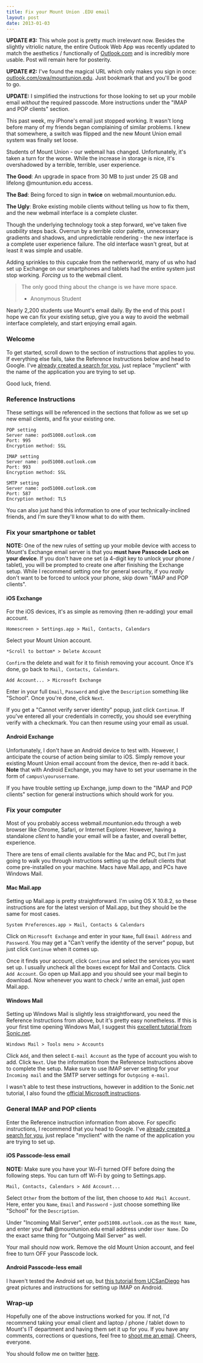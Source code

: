 ```yaml
---
title: Fix your Mount Union .EDU email
layout: post
date: 2013-01-03
---
```

**UPDATE #3:** This whole post is pretty much irrelevant now. Besides the slightly vitriolic nature, the entire Outlook Web App was recently updated to match the aesthetics / functionally of [Outlook.com](http://outlook.com) and is incredibly more usable. Post will remain here for posterity.

**UPDATE #2:** I've found the magical URL which only makes you sign in once: [outlook.com/owa/mountunion.edu](http://outlook.com/owa/mountunion.edu). Just bookmark that and you'll be good to go.

**UPDATE:** I simplified the instructions for those looking to set up your mobile email *without* the required passcode. More instructions under the "IMAP and POP clients" section.

This past week, my iPhone's email just stopped working. It wasn't long before many of my friends began complaining of similar problems. I knew that somewhere, a switch was flipped and the new Mount Union email system was finally set loose.

Students of Mount Union - our webmail has changed. Unfortunately, it's taken a turn for the worse. While the increase in storage is nice, it's overshadowed by a terrible, terrible, user experience.

**The Good**: An upgrade in space from 30 MB to just under 25 GB and lifelong @mountunion.edu access.

**The Bad**: Being forced to sign in **twice** on webmail.mountunion.edu.

**The Ugly**: Broke existing mobile clients without telling us how to fix them, and the new webmail interface is a complete cluster.

Though the underlying technology took a step forward, we've taken five *usability* steps back. Overrun by a terrible color palette, unnecessary gradients and shadows, and unpredictable rendering - the new interface is a complete user experience failure. The old interface wasn't great, but at least it was simple and usable.

Adding sprinkles to this cupcake from the netherworld, many of us who had set up Exchange on our smartphones and tablets had the entire system just stop working. *Forcing* us to the webmail client.

> The only good thing about the change is we have more space.
> - Anonymous Student

Nearly 2,200 students use Mount's email daily. By the end of this post I hope we can fix your existing setup, give you a way to avoid the webmail interface completely, and start enjoying email again.

### Welcome

To get started, scroll down to the section of instructions that applies to you. If everything else fails, take the Reference Instructions below and head to Google. I've [already created a search for you](https://www.google.com/search?q=imap+setup+for+myclient), just replace "myclient" with the name of the application you are trying to set up.

Good luck, friend.

### Reference Instructions

These settings will be referenced in the sections that follow as we set up new email clients, and fix your existing one.

    POP setting
    Server name: pod51008.outlook.com
    Port: 995
    Encryption method: SSL

    IMAP setting
    Server name: pod51008.outlook.com
    Port: 993
    Encryption method: SSL

    SMTP setting
    Server name: pod51008.outlook.com
    Port: 587
    Encryption method: TLS

You can also just hand this information to one of your technically-inclined friends, and I'm sure they'll know what to do with them.

### Fix your smartphone or tablet

**NOTE:** One of the new rules of setting up your mobile device with access to Mount's Exchange email server is that you **must have Passcode Lock on your device**. If you don't have one set (a 4-digit key to unlock your phone / tablet), you will be prompted to create one after finishing the Exchange setup. While I recommend setting one for general security, if you *really* don't want to be forced to unlock your phone, skip down "IMAP and POP clients".

#### iOS Exchange

For the iOS devices, it's as simple as removing (then re-adding) your email account.

    Homescreen > Settings.app > Mail, Contacts, Calendars

Select your Mount Union account.

    *Scroll to bottom* > Delete Account

`Confirm` the delete and wait for it to finish removing your account. Once it's done, go back to `Mail, Contacts, Calendars`.

    Add Account... > Microsoft Exchange

Enter in your full `Email`, `Password` and give the `Description` something like "School". Once you're done, click `Next`.

If you get a "Cannot verify server identity" popup, just click `Continue`. If you've entered all your credentials in correctly, you should see everything verify with a checkmark. You can then resume using your email as usual.

#### Android Exchange

Unfortunately, I don't have an Android device to test with. However, I anticipate the course of action being similar to iOS. Simply remove your existing Mount Union email account from the device, then re-add it back. **Note** that with Android Exchange, you may have to set your username in the form of `campus\yourusername`.

If you have trouble setting up Exchange, jump down to the "IMAP and POP clients" section for general instructions which should work for you.

### Fix your computer

Most of you probably access webmail.mountunion.edu through a web browser like Chrome, Safari, or Internet Explorer. However, having a standalone *client* to handle your email will be a faster, and overall better, experience.

There are tens of email clients available for the Mac and PC, but I'm just going to walk you through instructions setting up the default clients that come pre-installed on your machine. Macs have Mail.app, and PCs have Windows Mail.


#### Mac Mail.app

Setting up Mail.app is pretty straightforward. I'm using OS X 10.8.2, so these instructions are for the latest version of Mail.app, but they should be the same for most cases.

    System Preferences.app > Mail, Contacts & Calendars

Click on `Microsoft Exchange` and enter in your `Name`, full `Email Address` and `Password`. You may get a "Can't verify the identity of the server" popup, but just click `Continue` when it comes up.

Once it finds your account, click `Continue` and select the services you want set up. I usually uncheck all the boxes except for Mail and Contacts. Click `Add Account`. Go open up Mail.app and you should see your mail begin to download. Now whenever you want to check / write an email, just open Mail.app.

#### Windows Mail

Setting up Windows Mail is slightly less straightforward, you need the Reference Instructions from above, but it's pretty easy nonetheless. If this is your first time opening Windows Mail, I suggest this [excellent tutorial from Sonic.net](https://wiki.sonic.net/wiki/Windows_Mail_IMAP_Settings).

    Windows Mail > Tools menu > Accounts

Click `Add`, and then select `E-mail Account` as the type of account you wish to add. Click `Next`. Use the information from the Reference Instructions above to complete the setup. Make sure to use IMAP server setting for your `Incoming mail` and the SMTP server settings for `Outgoing e-mail`.

I wasn't able to test these instructions, however in addition to the Sonic.net tutorial, I also found the [official Microsoft instructions](http://windows.microsoft.com/en-US/windows-vista/Windows-Mail-setting-up-an-account-from-start-to-finish).

### General IMAP and POP clients

Enter the Reference instruction information from above. For specific instructions, I recommend that you head to Google. I've [already created a search for you](https://www.google.com/search?q=imap+setup+for+myclient), just replace "myclient" with the name of the application you are trying to set up.

#### iOS Passcode-less email

**NOTE:** Make sure you have your Wi-Fi turned OFF before doing the following steps. You can turn off Wi-Fi by going to Settings.app.

    Mail, Contacts, Calendars > Add Account...

Select `Other` from the bottom of the list, then choose to `Add Mail Account`. Here, enter you `Name`, `Email` and `Password` - just choose something like "School" for the `Description`.

Under "Incoming Mail Server", enter `pod51008.outlook.com` as the `Host Name`, and enter your **full** @mountunion.edu email address under `User Name`. Do the exact same thing for "Outgoing Mail Server" as well.

Your mail should now work. Remove the old Mount Union account, and feel free to turn OFF your Passcode lock.

#### Android Passcode-less email

I haven't tested the Android set up, but [this tutorial from UCSanDiego](http://blink.ucsd.edu/technology/email/mobile/android-imap.html) has great pictures and instructions for setting up IMAP on Android.

### Wrap-up

Hopefully one of the above instructions worked for you. If not, I'd recommend taking your email client and laptop / phone / tablet down to Mount's IT department and having them set it up for you. If you have any comments, corrections or questions, feel free to [shoot me an email](/colophon). Cheers, everyone.

You should follow me on twitter [here](http://twitter.com/dreger).
